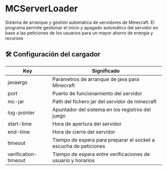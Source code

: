 # MCServerLoader
Sistema de arranque y gestión automática de servidores de Minecraft. El programa permite gestionar el inicio y apagado automático del servidor en base a las peticiones de los usuarios para un mayor ahorro de energia y recursos

## 🛠️ Configuración del cargador

| Key   | Significado |
|-------|-------|
| javaargs | Parámetros de arranque de java para Minecraft |
| port | Puerto de funcionamiento del servidor |
| mc-jar | Path del fichero jar del servidor de minecraft |
| log-pointer | Apuntador del sistema en los registros del juego |
| start-time | Hora de apertura del servidor |
| end-time | Hora de cierre del servidor |
| timeout | Tiempo de espera para preparar el socket a escucha de peticiones |
| verification-timeout | Tiempo de espera entre verificaciones de usuario y horarios |
